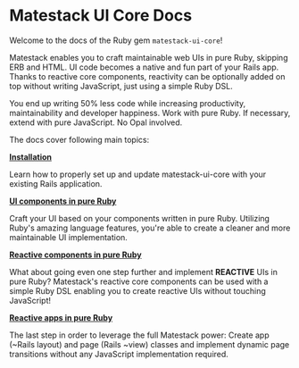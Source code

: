 # Matestack UI Core Docs

Welcome to the docs of the Ruby gem `matestack-ui-core`!

Matestack enables you to craft maintainable web UIs in pure Ruby, skipping ERB and HTML. UI code becomes a native and fun part of your Rails app. Thanks to reactive core components, reactivity can be optionally added on top without writing JavaScript, just using a simple Ruby DSL.

You end up writing 50% less code while increasing productivity, maintainability and developer happiness. Work with pure Ruby. If necessary, extend with pure JavaScript. No Opal involved.

The docs cover following main topics:

**[Installation](/docs/start/100-installation/)**

Learn how to properly set up and update matestack-ui-core with your existing Rails application.

**[UI components in pure Ruby](/docs/ui_components/README.md)**

Craft your UI based on your components written in pure Ruby. Utilizing Ruby's amazing language features, you're able to create a cleaner and more maintainable UI implementation.

**[Reactive components in pure Ruby](/docs/reactive_components/README.md)**

What about going even one step further and implement **REACTIVE** UIs in pure Ruby? Matestack's reactive core components can be used with a simple Ruby DSL enabling you to create reactive UIs without touching JavaScript!

**[Reactive apps in pure Ruby](/docs/reactive_apps/README.md)**

The last step in order to leverage the full Matestack power: Create app (~Rails layout) and page (Rails ~view) classes and implement dynamic page transitions without any JavaScript implementation required.
